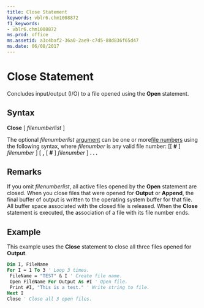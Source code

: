 ```yaml
---
title: Close Statement
keywords: vblr6.chm1008872
f1_keywords:
- vblr6.chm1008872
ms.prod: office
ms.assetid: a3c4baf2-36a0-2ae9-c7d5-88d836f65d47
ms.date: 06/08/2017
---
```



# Close Statement

Concludes input/output (I/O) to a file opened using the  **Open** statement.

## Syntax

**Close** [ _filenumberlist_ ]

The optional  _filenumberlist_ [argument](../../Glossary/vbe-glossary.md#argument) can be one or more[file numbers](../../Glossary/vbe-glossary.md#file-number) using the following syntax, where _filenumber_ is any valid file number:
[[ **#** ] _filenumber_ ] [ **,** [ **#** ] _filenumber_ ] **. . .**

## Remarks

If you omit  _filenumberlist_, all active files opened by the **Open** statement are closed.
When you close files that were opened for  **Output** or **Append**, the final buffer of output is written to the operating system buffer for that file. All buffer space associated with the closed file is released.
When the  **Close** statement is executed, the association of a file with its file number ends.

## Example

This example uses the  **Close** statement to close all three files opened for **Output**.


```vb
Dim I, FileName 
For I = 1 To 3 ' Loop 3 times. 
 FileName = "TEST" & I ' Create file name. 
 Open FileName For Output As #I ' Open file. 
 Print #I, "This is a test." ' Write string to file. 
Next I 
Close ' Close all 3 open files. 

```


